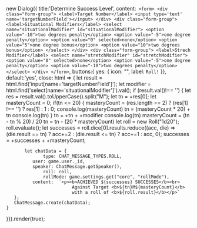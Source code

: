 new Dialog({
  title:'Determine Success Level',
  content:`
    <form>
      <div class="form-group">
        <label>Target Number</label>
        <input type='text' name='targetNumberField'></input>
      </div>
      <div class="form-group">
        <label>Situational Modifiers</label>
        <select name="situationalModifier" id="situationalModifier">
           <option value="-10">two degrees penalty</option>
           <option value="-5">one degree penalty</option>
           <option value="0" selected>none</option>
           <option value="5">one degree bonus</option>
           <option value="10">two degrees bonus</option>
        </select>
      </div>
      <div class="form-group">
        <label>Strech Modifier</label>
        <select name="stretchModifier" id="stretchModifier">
           <option value="0" selected>none</option>
           <option value="-5">one degree penalty</option>
           <option value="-10">two degrees penalty</option>
        </select>
      </div>
    </form>`,
  buttons:{
    yes: {
      icon: "<i class='fas fa-check'></i>",
      label: `Roll!`
    }},
  default:'yes',
  close: html => {
    let result = html.find('input[name=\'targetNumberField\']');
    let modifier = html.find('select[name=\'situationalModifier\']').val();
    if (result.val()!== '') {
       let res = result.val().toUpperCase().split("M");
       let tn = +res[0];
           let masteryCount = 0;
           if(tn <= 20) {
             masteryCount = (res.length == 2) ? (res[1] !== '') ? res[1] : 1  : 0;
             console.log(masteryCount)
             tn = (masteryCount * 20) + tn
             console.log(tn)
           }
           tn = +tn + +modifier
           console.log(tn)
           masteryCount =  (tn  - tn % 20) / 20
           tn = tn - (20 * masteryCount) 
           let roll = new Roll("1d20");
           roll.evaluate();
           let successes = roll.dice[0].results.reduce((acc, die) => 
                       (die.result == tn) ? acc+=2 : (die.result <= tn) ? acc+=1 : acc, 0);
           successes = +successes + +masteryCount;

           let chatData = {
                  type: CHAT_MESSAGE_TYPES.ROLL,
	          user: game.user._id,
	          speaker: ChatMessage.getSpeaker(),
                  roll: roll,
                  rollMode: game.settings.get("core", "rollMode"),
	          content:  `<p><b>ACHIEVED ${successes} SUCCESSES</b><br>  
                             Against Target <b>${tn}M${masteryCount}</b>
                             with a roll of <b>${roll.result}</b></p>`
	   };
	   ChatMessage.create(chatData);
    }
}}).render(true);
